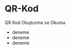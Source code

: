 # QR-Kod
QR Kod Oluşturma ve Okuma

<ul>
  <li>deneme</li>
  <li>deneme</li>
  <li>deneme</li>
</ul>
